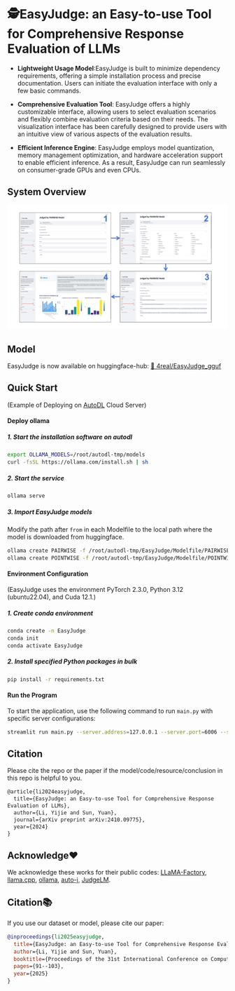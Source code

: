 # 🕵️EasyJudge: an Easy-to-use Tool for Comprehensive Response Evaluation of LLMs

- **Lightweight Usage Model**:EasyJudge is built to minimize dependency requirements, offering a simple installation process and precise documentation. Users can initiate the evaluation interface with only a few basic commands.

- **Comprehensive Evaluation Tool**: EasyJudge offers a highly customizable interface, allowing users to select evaluation scenarios and flexibly combine evaluation criteria based on their needs. The visualization interface has been carefully designed to provide users with an intuitive view of various aspects of the evaluation results.

- **Efficient Inference Engine**: EasyJudge employs model quantization, memory management optimization, and hardware acceleration support to enable efficient inference. As a result, EasyJudge can run seamlessly on consumer-grade GPUs and even CPUs.

## System Overview
![Example Image](picture/screenshot.png)

## Model

EasyJudge is now available on huggingface-hub:
[🤗 4real/EasyJudge_gguf](https://huggingface.co/4real/EasyJudge_gguf)

## Quick Start

(Example of Deploying on [AutoDL](https://www.autodl.com/home) Cloud Server)

#### Deploy ollama

##### 1. Start the installation software on autodl
```bash
export OLLAMA_MODELS=/root/autodl-tmp/models
curl -fsSL https://ollama.com/install.sh | sh
```

##### 2. Start the service
```bash
ollama serve
```

##### 3. Import EasyJudge models
Modify the path after `from` in each Modelfile to the local path where the model is downloaded from huggingface.
```bash
ollama create PAIRWISE -f /root/autodl-tmp/EasyJudge/Modelfile/PAIRWISE.Modelfile
ollama create POINTWISE -f /root/autodl-tmp/EasyJudge/Modelfile/POINTWISE.Modelfile
```

#### Environment Configuration

(EasyJudge uses the environment PyTorch 2.3.0, Python 3.12 (ubuntu22.04), and Cuda 12.1.)

##### 1. Create conda environment
```bash
conda create -n EasyJudge
conda init
conda activate EasyJudge
```

##### 2. Install specified Python packages in bulk
```bash
pip install -r requirements.txt
```
#### Run the Program

To start the application, use the following command to run `main.py` with specific server configurations:

```bash
streamlit run main.py --server.address=127.0.0.1 --server.port=6006 --server.enableXsrfProtection=false
```

## Citation

Please cite the repo or the paper if the model/code/resource/conclusion in this repo is helpful to you.

```
@article{li2024easyjudge,
  title={EasyJudge: an Easy-to-use Tool for Comprehensive Response Evaluation of LLMs},
  author={Li, Yijie and Sun, Yuan},
  journal={arXiv preprint arXiv:2410.09775},
  year={2024}
}
```

## Acknowledge❤️
We acknowledge these works for their public codes: 
[LLaMA-Factory](https://github.com/hiyouga/LLaMA-Factory), 
[llama.cpp](https://github.com/ggerganov/llama.cpp), 
[ollama](https://github.com/ollama/ollama), 
[auto-j](https://github.com/GAIR-NLP/auto-j/tree/main),
[JudgeLM](https://github.com/baaivision/JudgeLM).

## Citation📚 

If you use our dataset or model, please cite our paper:

```bibtex
@inproceedings{li2025easyjudge,
  title={EasyJudge: an Easy-to-use Tool for Comprehensive Response Evaluation of LLMs},
  author={Li, Yijie and Sun, Yuan},
  booktitle={Proceedings of the 31st International Conference on Computational Linguistics: System Demonstrations},
  pages={91--103},
  year={2025}
}
```

